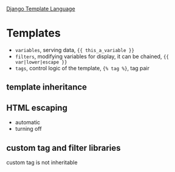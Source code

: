 [Django Template Language](https://docs.djangoproject.com/en/dev/ref/templates/language/)

# Templates

- `variables`, serving data, `{{ this_a_variable }}`
- `filters`, modifying variables for display, it can be chained, `{{ var|lower|escape }}`
- `tags`, control logic of the template, `{% tag %}`, tag pair

## template inheritance

## HTML escaping

- automatic
- turning off

## custom tag and filter libraries

custom tag is not inheritable
